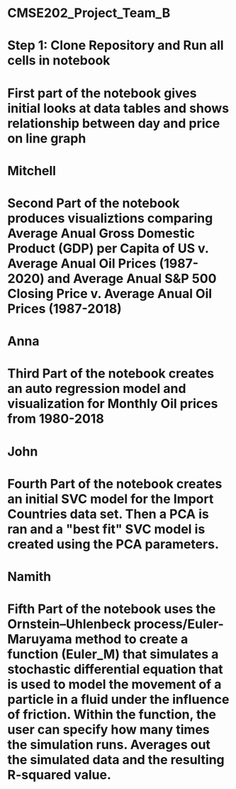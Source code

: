 # CMSE202_Project_Team_B

# Step 1: Clone Repository and Run all cells in notebook

# First part of the notebook gives initial looks at data tables and shows relationship between day and price on line graph

# Mitchell
# Second Part of the notebook produces visualiztions comparing Average Anual Gross Domestic Product (GDP) per Capita of US v. Average Anual Oil Prices (1987-2020) and Average Anual S&P 500 Closing Price v. Average Anual Oil Prices (1987-2018)

# Anna
# Third Part of the notebook creates an auto regression model and visualization for Monthly Oil prices from 1980-2018

# John
# Fourth Part of the notebook creates an initial SVC model for the Import Countries data set.  Then a PCA is ran and a "best fit" SVC model is created using the PCA parameters.

# Namith
# Fifth Part of the notebook uses the Ornstein–Uhlenbeck process/Euler-Maruyama method to create a function (Euler_M) that simulates a stochastic differential equation that is used to model the movement of a particle in a fluid under the influence of friction.  Within the function, the user can specify how many times the simulation runs.  Averages out the simulated data and the resulting R-squared value.
